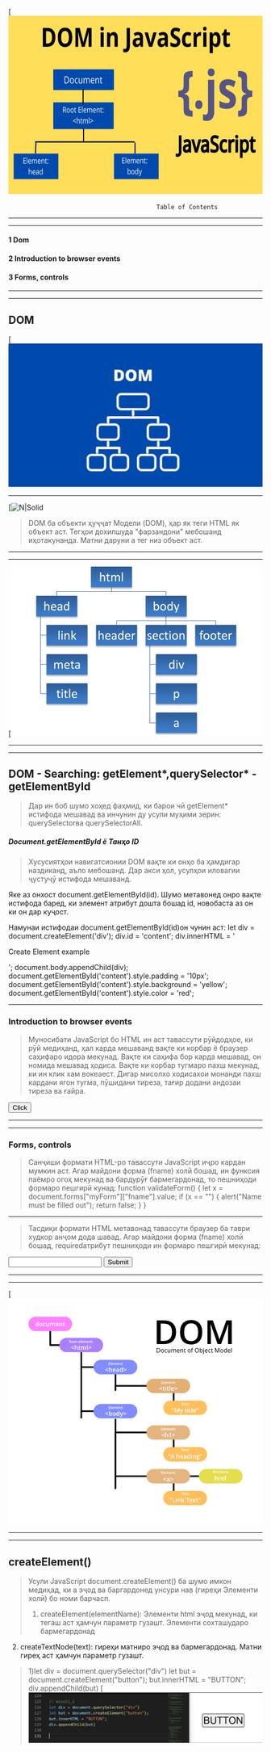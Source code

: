 
[![N|Solid](dom-in-js.jpg)

```
                                         Table of Contents
```
****
****
#### 1 Dom

#### 2 Introduction to browser events

#### 3 Forms, controls
****
****
## DOM
[![N|Solid](que-es-don.png)
***
[![N|Solid](document-object.avif)

> DOM ба объекти ҳуҷҷат
Модели (DOM), ҳар як теги HTML як
объект аст. Тегҳои дохилшуда "фарзандони" мебошанд
иҳотакунанда. Матни даруни а
тег низ объект аст.
***
***
[![N|Solid](image4-1.png)
***
***
## DOM - Searching: getElement*,querySelector* - getElementById
> Дар ин боб шумо хоҳед фаҳмид, ки барои чӣ getElement* истифода мешавад ва инчунин ду усули муҳими зерин: querySelectorва querySelectorAll.

##### Document.getElementById ё Танҳо ID
> Хусусиятҳои навигатсионии DOM вақте ки онҳо ба ҳамдигар наздиканд, аъло мебошанд. Дар акси ҳол, усулҳои иловагии ҷустуҷӯ истифода мешаванд.

Яке аз онхост document.getElementById(id). Шумо метавонед онро вақте истифода баред, ки элемент атрибут дошта бошад id, новобаста аз он ки он дар куҷост.

Намунаи истифодаи document.getElementById(id)он чунин аст:
let div = document.createElement('div');
div.id = 'content';
div.innerHTML = '<p>Create Element example</p>';
document.body.appendChild(div);
document.getElementById('content').style.padding = '10px';
document.getElementById('content').style.background = 'yellow';
document.getElementById('content').style.color = 'red';
***

### Introduction to browser events
>Муносибати JavaScript бо HTML ин аст
тавассути рӯйдодҳое, ки рӯй медиҳанд, ҳал карда мешаванд
вақте ки корбар ё браузер
саҳифаро идора мекунад.
Вақте ки саҳифа бор карда мешавад, он номида мешавад
ҳодиса. Вақте ки корбар тугмаро пахш мекунад,
ки ин клик хам вокеаест. Дигар
мисолхо ходисахои монанди
пахш кардани ягон тугма, пӯшидани тиреза,
тағир додани андозаи тиреза ва ғайра.
<!DOCTYPE html>
<html>
  <head>
    <title>Title of the Document</title>
  </head>
  <body>
    <input id="inputId" type="button" value="Click">
    <script>
      inputId.onclick = function() {
        alert('Welcome to SoftClub');
      };
    </script>
  </body>
</html>

****
***

### Forms, controls

> Санҷиши формати HTML-ро тавассути JavaScript иҷро кардан мумкин аст.
Агар майдони форма (fname) холӣ бошад, ин функсия паёмро огоҳ мекунад ва бардурӯғ бармегардонад, то пешниҳоди формаро пешгирӣ кунад:
function validateForm() {
  let x = document.forms["myForm"]["fname"].value;
  if (x == "") {
    alert("Name must be filled out");
    return false;
  }
}
***
>Тасдиқи формати HTML метавонад тавассути браузер ба таври худкор анҷом дода шавад.
Агар майдони форма (fname) холӣ бошад, requiredатрибут пешниҳоди ин формаро пешгирӣ мекунад:


<form action="/action_page.php" method="post">
  <input type="text" name="fname" required>
  <input type="submit" value="Submit">
</form>

****
****
[![N|Solid](document.png)
***
***
## createElement()
> Усули JavaScript document.createElement() ба шумо имкон медиҳад, ки а эҷод ва баргардонед
унсури нав (гиреҳи Элементи холӣ) бо номи барчасп.
> 1) createElement(elementName): Элементи html эҷод мекунад, ки тегаш аст
ҳамчун параметр гузашт. Элементи сохташударо бармегардонад
2) createTextNode(text): гиреҳи матниро эҷод ва бармегардонад. Матни гиреҳ аст
ҳамчун параметр гузашт.

> 1)let div = document.querySelector("div")
let but = document.createElement("button");
but.innerHTML = "BUTTON";
div.appendChild(but)
[![N|Solid](Screenshot%20A.png)




